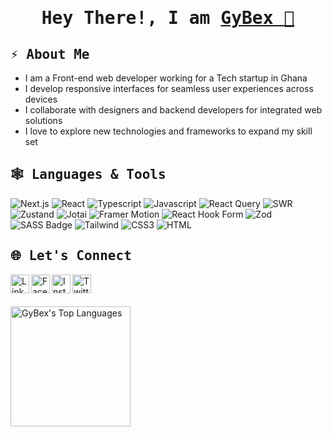 <h1 align="center">
     <samp>
        Hey There!, I am
          <b>
                  <a target="_blank" href="https://yawson-enoch.netlify.app">GyBex 👋
                  </a>
            </b>
        </samp>
</h1>

<h2>
     <samp>
         <b>
            ⚡ About Me
         </b>
     </samp>
</h2>

- I am a Front-end web developer working for a Tech startup in Ghana
- I develop responsive interfaces for seamless user experiences across devices
- I collaborate with designers and backend developers for integrated web solutions
- I love to explore new technologies and frameworks to expand my skill set

<h2>
     <samp>
         <b>
             🕸 Languages & Tools
         </b>
     </samp>
</h2>

![Next.js](https://img.shields.io/badge/next.js-000000?style=for-the-badge&logo=nextdotjs&logoColor=white)
![React](https://img.shields.io/badge/-React-61DBFB?style=for-the-badge&labelColor=black&logo=react&logoColor=61DBFB)
![Typescript](https://img.shields.io/badge/Typescript-007acc?style=for-the-badge&labelColor=black&logo=typescript&logoColor=007acc)
![Javascript](https://img.shields.io/badge/Javascript-F0DB4F?style=for-the-badge&labelColor=black&logo=javascript&logoColor=F0DB4F)
![React Query](https://img.shields.io/badge/-React_Query-FF4154?style=for-the-badge&logo=react%20query&logoColor=white)
![SWR](https://img.shields.io/badge/SWR-000000?style=for-the-badge&logo=vercel&logoColor=ffffff&labelColor=000000)
![Zustand](https://img.shields.io/badge/-Zustand-FF3E00?style=for-the-badge&labelColor=black&logo=zustand&logoColor=FF3E00)
![Jotai](https://img.shields.io/badge/Jotai-000000?style=for-the-badge&logo=jotai&logoColor=ffffff&labelColor=000000)
![Framer Motion](https://img.shields.io/badge/-Framer_Motion-0055FF?style=for-the-badge&labelColor=black&logo=framer&logoColor=0055FF)
![React Hook Form](https://img.shields.io/badge/-React_Hook_Form-FF69B4?style=for-the-badge&labelColor=black&logo=react&logoColor=FF69B4)
![Zod](https://img.shields.io/badge/-Zod-0000FF?style=for-the-badge&labelColor=black&logo=zod&logoColor=0000FF)
![SASS Badge](https://img.shields.io/badge/Sass-CC6699?style=for-the-badge&logo=sass&logoColor=white)
![Tailwind](https://img.shields.io/badge/Tailwind_CSS-092749?style=for-the-badge&logo=tailwindcss&logoColor=06B6D4&labelColor=000000)
![CSS3](https://img.shields.io/badge/CSS3-1572B6?style=for-the-badge&logo=css3&logoColor=white)
![HTML](https://img.shields.io/badge/HTML5-E34F26?style=for-the-badge&logo=html5&logoColor=white)
<br>

<h2>
     <samp>
         <b>
              🌐 Let's Connect
         </b>
     </samp>
</h2>

<a href="https://www.linkedin.com/in/enock-yawson-696b71222" target="_blank">
  <img align="left" alt="Linkedin" width="30px" src="https://cdn-icons-png.flaticon.com/512/174/174857.png" />
</a>
<a href="https://www.facebook.com/gybex.enock" target="_blank">
  <img align="left" alt="Facebook" width="30px" src="https://upload.wikimedia.org/wikipedia/commons/thumb/c/cd/Facebook_logo_%28square%29.png/600px-Facebook_logo_%28square%29.png" />
</a>
<a href="https://www.instagram.com/gybex.enock" target="_blank">
  <img align="left" alt="Instagram" width="30px" src="https://upload.wikimedia.org/wikipedia/commons/thumb/a/a5/Instagram_icon.png/600px-Instagram_icon.png?20200512141346" />
</a>
<a href="https://twitter.com/gybex_enock" target="_blank">
  <img align="left" alt="Twitter" width="30px" src="https://cdn-icons-png.flaticon.com/512/733/733579.png" />
</a>
<br>
<br>
<br>
 
<img alt="GyBex's Top Languages" src="https://github-readme-stats.vercel.app/api/top-langs/?username=Yawson-Enoch&theme=gruvbox&border_color=d65d0e&layout=compact" height="192px"/>
